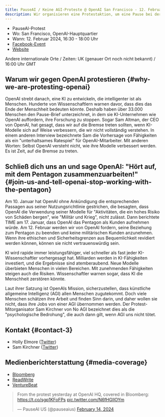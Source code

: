 ```yaml
---
title: PauseAI / Keine AGI-Proteste @ OpenAI San Francisco - 12. Februar 2024
description: Wir organisieren eine Protestaktion, um eine Pause bei der Entwicklung gefährlicher KI zu fordern.
---
```

<script>
    import WidgetConsent from '$lib/components/widget-consent/WidgetConsent.svelte'
</script>

- PauseAI-Protest
- Wo: San Francisco, OpenAI-Hauptquartier
- Wann: 12. Februar 2024, 16:30 - 18:00 Uhr
- [Facebook-Event](https://fb.me/e/78BzWmaaj)
- [Website](https://openaiprotest.com/)

Andere internationale Orte / Zeiten:
UK (genauer Ort noch nicht bekannt) / 16:00 Uhr GMT

## Warum wir gegen OpenAI protestieren {#why-we-are-protesting-openai}

OpenAI strebt danach, eine KI zu entwickeln, die intelligenter ist als Menschen.
Hunderte von Wissenschaftlern warnen davor, dass dies das Ende der Menschheit bedeuten könnte.
Deshalb haben über 33.000 Menschen den Pause-Brief unterzeichnet, in dem sie KI-Unternehmen wie OpenAI auffordern, ihre Forschung zu stoppen.
Sogar Sam Altman, der CEO von OpenAI, hat gesagt, dass wir auf die Bremse treten sollten, wenn KI-Modelle sich auf Weise verbessern, die wir nicht vollständig verstehen.
In einem anderen Interview bezeichnete Sam die Vorhersage von Fähigkeiten als ein "unterhaltsames Ratespiel" für OpenAI-Mitarbeiter.
Mit anderen Worten: Selbst OpenAI versteht nicht, wie ihre Modelle verbessert werden.
Es ist Zeit, auf die Bremse zu treten.

## Schließ dich uns an und sage OpenAI: "Hört auf, mit dem Pentagon zusammenzuarbeiten!" {#join-us-and-tell-openai-stop-working-with-the-pentagon}

Am 10. Januar hat OpenAI ohne Ankündigung die entsprechenden Passagen aus seiner Nutzungsrichtlinie gestrichen, die besagten, dass OpenAI die Verwendung seiner Modelle für "Aktivitäten, die ein hohes Risiko von Schäden bergen", wie "Militär und Krieg", nicht zulässt. Dann berichtete TIME am 17. Januar, dass OpenAI das Pentagon als Kunden aufnehmen würde. Am 12. Februar werden wir von OpenAI fordern, seine Beziehung zum Pentagon zu beenden und keine militärischen Kunden anzunehmen. Wenn ihre ethischen und Sicherheitsgrenzen aus Bequemlichkeit revidiert werden können, können sie nicht vertrauenswürdig sein.

KI wird rapide immer leistungsfähiger, viel schneller als fast jeder KI-Wissenschaftler vorhergesagt hat. Milliarden werden in KI-Fähigkeiten investiert, und die Ergebnisse sind atemberaubend. Neue Modelle überbieten Menschen in vielen Bereichen. Mit zunehmenden Fähigkeiten steigen auch die Risiken. Wissenschaftler warnen sogar, dass KI die Menschheit zerstören könnte.

Laut ihrer Satzung ist OpenAIs Mission, sicherzustellen, dass künstliche allgemeine Intelligenz (AGI) allen Menschen zugutekommt. Doch viele Menschen schätzen ihre Arbeit und finden Sinn darin, und daher wollen sie nicht, dass ihre Jobs von einer AGI übernommen werden. Der Protest-Mitorganisator Sam Kirchner von No AGI bezeichnet dies als die "psychologische Bedrohung", die auch dann gilt, wenn AGI uns nicht tötet.

## Kontakt {#contact-3}

- Holly Elmore ([Twitter](https://twitter.com/ilex_ulmus))
- Sam Kirchner ([Twitter](https://twitter.com/No_AGI_))

## Medienberichterstattung {#media-coverage}

- [Bloomberg](https://www.bloomberg.com/news/newsletters/2024-02-13/ai-protest-at-openai-hq-in-san-francisco-focuses-on-military-work)
- [ReadWrite](https://readwrite.com/stop-working-with-pentagon-openai-staff-face-protests/)
- [VentureBeat](https://venturebeat.com/ai/protesters-gather-outside-openai-office-opposing-military-ai-and-agi/)

<WidgetConsent>
<div>
<blockquote class="twitter-tweet"><p lang="en" dir="ltr">From the protest yesterday at OpenAI HQ, covered in Bloomberg: <a href="https://t.co/sgp1KFoFPs">https://t.co/sgp1KFoFPs</a> <a href="https://t.co/N6fHGIlOYm">pic.twitter.com/N6fHGIlOYm</a></p>&mdash; PauseAI US (@pauseaius) <a href="https://twitter.com/pauseaius/status/1757604719047114786?ref_src=twsrc%5Etfw">February 14, 2024</a></blockquote> <script async src="https://platform.twitter.com/widgets.js" charset="utf-8"></script>
</div>
</WidgetConsent>